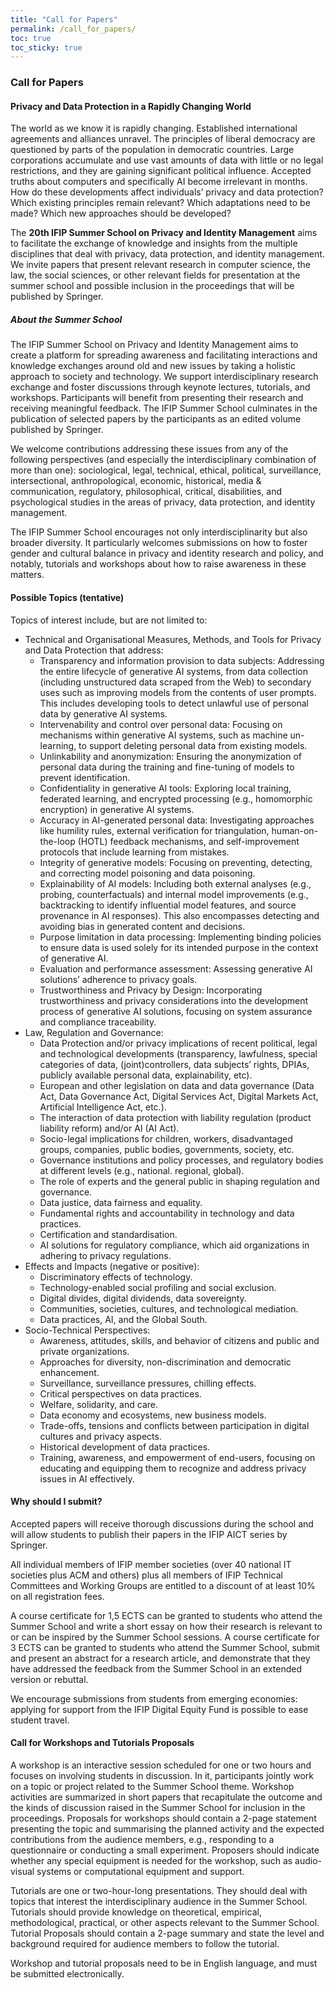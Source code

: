 ```yaml
---
title: "Call for Papers"
permalink: /call_for_papers/
toc: true
toc_sticky: true
---
```


### Call for Papers
#### Privacy and Data Protection in a Rapidly Changing World

The world as we know it is rapidly changing. Established international agreements and alliances unravel. The principles of liberal democracy are questioned by parts of the population in democratic countries. Large corporations accumulate and use vast amounts of data with little or no legal restrictions, and they are gaining significant political influence. Accepted truths about computers and specifically AI become irrelevant in months. How do these developments affect individuals’ privacy and data protection? Which existing principles remain relevant? Which adaptations need to be made? Which new approaches should be developed?

The **20th IFIP Summer School on Privacy and Identity Management** aims to facilitate the exchange of knowledge and insights from the multiple disciplines that deal with privacy, data protection, and identity management. We invite papers that present relevant research in computer science, the law, the social sciences, or other relevant fields for presentation at the summer school and possible inclusion in the proceedings that will be published by Springer.

##### About the Summer School
The IFIP Summer School on Privacy and Identity Management aims to create a platform for spreading awareness and facilitating interactions and knowledge exchanges around old and new issues by taking a holistic approach to society and technology. We support interdisciplinary research exchange and foster discussions through keynote lectures, tutorials, and workshops. Participants will benefit from presenting their research and receiving meaningful feedback. The IFIP Summer School culminates in the publication of selected papers by the participants as an edited volume published by Springer.

We welcome contributions addressing these issues from any of the following perspectives (and especially the interdisciplinary combination of more than one): sociological, legal, technical, ethical, political, surveillance, intersectional, anthropological, economic, historical, media & communication, regulatory, philosophical, critical, disabilities, and psychological studies in the areas of privacy, data protection, and identity management.

The IFIP Summer School encourages not only interdisciplinarity but also broader diversity. It particularly welcomes submissions on how to foster gender and cultural balance in privacy and identity research and policy, and notably, tutorials and workshops about how to raise awareness in these matters.

#### Possible Topics (tentative)
Topics of interest include, but are not limited to:

* Technical and Organisational Measures, Methods, and Tools for Privacy and Data Protection that address:
    * Transparency and information provision to data subjects: Addressing the entire lifecycle of generative AI systems, from data collection (including unstructured data scraped from the Web) to secondary uses such as improving models from the contents of user prompts. This includes developing tools to detect unlawful use of personal data by generative AI systems.
    * Intervenability and control over personal data: Focusing on mechanisms within generative AI systems, such as machine un-learning, to support deleting personal data from existing models.
    * Unlinkability and anonymization: Ensuring the anonymization of personal data during the training and fine-tuning of models to prevent identification.
    * Confidentiality in generative AI tools: Exploring local training, federated learning, and encrypted processing (e.g., homomorphic encryption) in generative AI systems.
    * Accuracy in AI-generated personal data: Investigating approaches like humility rules, external verification for triangulation, human-on-the-loop (HOTL) feedback mechanisms, and self-improvement protocols that include learning from mistakes.
    * Integrity of generative models: Focusing on preventing, detecting, and correcting model poisoning and data poisoning.
    * Explainability of AI models: Including both external analyses (e.g., probing, counterfactuals) and internal model improvements (e.g., backtracking to identify influential model features, and source provenance in AI responses). This also encompasses detecting and avoiding bias in generated content and decisions.
    * Purpose limitation in data processing: Implementing binding policies to ensure data is used solely for its intended purpose in the context of generative AI.
    * Evaluation and performance assessment: Assessing generative AI solutions’ adherence to privacy goals.
    * Trustworthiness and Privacy by Design: Incorporating trustworthiness and privacy considerations into the development process of generative AI solutions, focusing on system assurance and compliance traceability.
* Law, Regulation and Governance:
    * Data Protection and/or privacy implications of recent political, legal and technological developments (transparency, lawfulness, special categories of data, (joint)controllers, data subjects’ rights, DPIAs, publicly available personal data, explainability, etc).
    * European and other legislation on data and data governance (Data Act, Data Governance Act, Digital Services Act, Digital Markets Act, Artificial Intelligence Act, etc.).
    * The interaction of data protection with liability regulation (product liability reform) and/or AI (AI Act).
    * Socio-legal implications for children, workers, disadvantaged groups, companies, public bodies, governments, society, etc.
    * Governance institutions and policy processes, and regulatory bodies at different levels (e.g., national. regional, global).
    * The role of experts and the general public in shaping regulation and governance.
    * Data justice, data fairness and equality.
    * Fundamental rights and accountability in technology and data practices.
    * Certification and standardisation.
    * AI solutions for regulatory compliance, which aid organizations in adhering to privacy regulations.
* Effects and Impacts (negative or positive):
    * Discriminatory effects of technology.
    * Technology-enabled social profiling and social exclusion.
    * Digital divides, digital dividends, data sovereignty.
    * Communities, societies, cultures, and technological mediation.
    * Data practices, AI, and the Global South.
* Socio-Technical Perspectives:
    * Awareness, attitudes, skills, and behavior of citizens and public and private organizations.
    * Approaches for diversity, non-discrimination and democratic enhancement.
    * Surveillance, surveillance pressures, chilling effects.
    * Critical perspectives on data practices.
    * Welfare, solidarity, and care.
    * Data economy and ecosystems, new business models.
    * Trade-offs, tensions and conflicts between participation in digital cultures and privacy aspects.
    * Historical development of data practices.
    * Training, awareness, and empowerment of end-users, focusing on educating and equipping them to recognize and address privacy issues in AI effectively.


#### Why should I submit?

Accepted papers will receive thorough discussions during the school and will allow students to publish their papers in the IFIP AICT series by Springer.

All individual members of IFIP member societies (over 40 national IT societies plus ACM and others) plus all members of IFIP Technical Committees and Working Groups are entitled to a discount of at least 10% on all registration fees.

A course certificate for 1,5 ECTS can be granted to students who attend the Summer School and write a short essay on how their research is relevant to or can be inspired by the Summer School sessions. A course certificate for 3 ECTS can be granted to students who attend the Summer School, submit and present an abstract for a research article, and demonstrate that they have addressed the feedback from the Summer School in an extended version or rebuttal.

We encourage submissions from students from emerging economies: applying for support from the IFIP Digital Equity Fund is possible to ease student travel.

#### Call for Workshops and Tutorials Proposals

A workshop is an interactive session scheduled for one or two hours and focuses on involving students in discussion. In it, participants jointly work on a topic or project related to the Summer School theme. Workshop activities are summarized in short papers that recapitulate the outcome and the kinds of discussion raised in the Summer School for inclusion in the proceedings. Proposals for workshops should contain a 2-page statement presenting the topic and summarising the planned activity and the expected contributions from the audience members, e.g., responding to a questionnaire or conducting a small experiment. Proposers should indicate whether any special equipment is needed for the workshop, such as audio-visual systems or computational equipment and support.

Tutorials are one or two-hour-long presentations. They should deal with topics that interest the interdisciplinary audience in the Summer School. Tutorials should provide knowledge on theoretical, empirical, methodological, practical, or other aspects relevant to the Summer School. Tutorial Proposals should contain a 2-page summary and state the level and background required for audience members to follow the tutorial.

Workshop and tutorial proposals need to be in English language, and must be submitted electronically.
